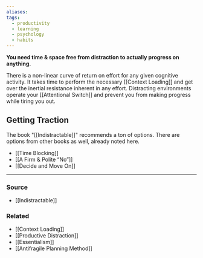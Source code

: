 ```yaml
---
aliases: 
tags:
  - productivity
  - learning
  - psychology
  - habits
---
```

**You need time & space free from distraction to actually progress on anything.**

There is a non-linear curve of return on effort for any given cognitive activity. It takes time to perform the necessary [[Context Loading]] and get over the inertial resistance inherent in any effort. Distracting environments operate your [[Attentional Switch]] and prevent you from making progress while tiring you out. 

## Getting Traction

The book "[[Indistractable]]" recommends a ton of options. There are options from other books as well, already noted here.

- [[Time Blocking]]
- [[A Firm & Polite “No”]]
- [[Decide and Move On]]

---

### Source
- [[Indistractable]]

### Related
- [[Context Loading]] 
- [[Productive Distraction]] 
- [[Essentialism]] 
- [[Antifragile Planning Method]]